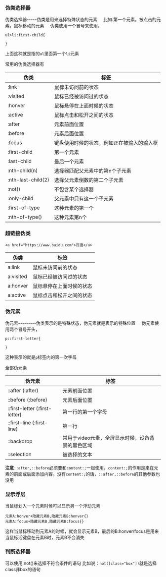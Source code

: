 ### 伪类选择器


伪类选择器-----伪类是用来选择特殊状态的元素
&nbsp;&nbsp;&nbsp;&nbsp;比如:第一个元素。被点击的元素，鼠标移动的元素
&nbsp;&nbsp;&nbsp;&nbsp;伪类使用一个冒号来使用，

    ul>li:first-child{

    }
上面这种就是指的`ul`里面第一个`li`元素



常用的伪类选择器有

|伪类|标签|
|---|--|
|:link|鼠标未访问前的状态|
|:visited|鼠标已经被访问过的状态|
|:honver|鼠标悬停在上面时候的状态|
|:active|鼠标点击和松开之间的状态|
|:after|元素前面位置|
|:before|元素后面位置|
|:focus|键盘使用时候的状态，例如正在被输入的输入框|
|:first-child|第一个元素|
|:last-child|最后一个元素|
|:nth-child(n)|选择器匹配父元素中的第n个子元素|
|:nth-last-child(2)|选择父元素倒数的第二个子元素|
|:not()|不包含某个选择器|
|:only-child|父元素中只有这一个子元素|
|:first-of-type|这种元素的第一个|
|:nth-of-type()|这种元素第n个|


### 超链接伪类

    <a href="https://www.baidu.com">百度</a>

|伪类|标签|
|---|--|
|a:link|鼠标未访问前的状态|
|a:visited|鼠标已经被访问过的状态|
|a:honver|鼠标悬停在上面时候的状态|
|a:active|鼠标点击和松开之间的状态|


### 伪元素

伪元素---------伪类表示的是特殊状态，伪元素就是表示的特殊位置
&nbsp;&nbsp;&nbsp;&nbsp;伪元素使用两个冒号开头，

    p::first-letter{

    }
这种表示的就是`p`标签内的第一次字母

全部伪元素

|伪元素|标签|
|---|--|
|::after (:after)|元素前面位置|
|::before (:before)|元素后面位置|
|::first-letter (:first-letter)|第一行的第一个字母|
|::first-line (:first-line)|第一行|
|::backdrop|常用于video元素，全屏显示时候，设备背景的黑色区域|
|::selection|被选择的文本|

**注意**`::after,::before`必须要和`content:;`一起使用，`content:;`的作用是来在元素的前面或后面添加内容。没有`content:;`的话，`::after,::before`的其他参数也没用
### 显示浮层
当鼠标划入一个元素时候可以显示另一个浮动元素

    元素A:honver+隐藏元素B,隐藏元素B:honver{}
    元素A:focus+隐藏元素B,隐藏元素B:focus{}
这样当鼠标移动到元素A的时候，就会显示元素B，最后的B:honver/focus是用来当鼠标活键盘在元素B时，元素B不会消失

### 判断选择器

可以使用:not()来选择不符合条件的语句
比如说：`not([class="box"])`就是选择class非box的语句